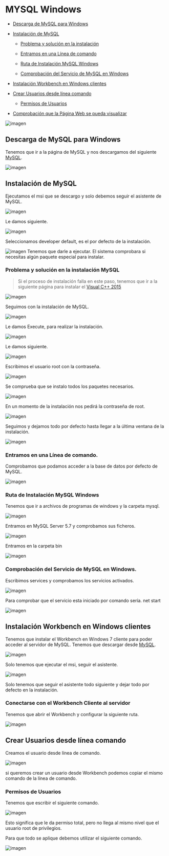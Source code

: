 # MYSQL Windows

- [Descarga de MySQL para Windows](#id1)

- [Instalación de MySQL](#id2)

    - [Problema y solución en la instalación](#id3)

    - [Entramos en una Línea de comando](#id4)

    - [Ruta de Instalación MySQL Windows](#id5)

    - [Comprobación del Servicio de MySQL en Windows](#id6)


- [Instalación Workbench en Windows clientes](#id7)

- [Crear Usuarios desde línea comando](#id9)

    - [Permisos de Usuarios](#id10)
    

- [Comprobación que la Página Web se pueda visualizar](#id6)

![imagen](img/mysql.png)

## Descarga de MySQL para Windows<a name="id1"></a>
Tenemos que ir a la página de MySQL y nos descargamos del siguiente [MySQL](https://dev.mysql.com/downloads/windows/installer/5.7.html).

![imagen](img/001.png)

## Instalación de MySQL<a name="id2"></a>
Ejecutamos el msi que se descargo y solo debemos seguir el asistente de MySQL.

![imagen](img/002.png)

Le damos siguiente.

![imagen](img/003.png)

Seleccionamos developer default, es el por defecto de la instalación.

![imagen](img/004.png)
Tenemos que darle a ejecutar. El sistema comprobara si necesitas algún paquete especial para instalar.


### Problema y solución en la instalación MySQL<a name="id3"></a>

 > Si el proceso de instalación falla en este paso, tenemos que ir a la siguiente página para instalar el [Visual C++ 2015](https://www.microsoft.com/es-es/download/details.aspx?id=52685)

![imagen](img/008.png)

Seguimos con la instalación de MySQL.

![imagen](img/005.png)

Le damos Execute, para realizar la instalación.

![imagen](img/006.png)

Le damos siguiente.

![imagen](img/007.png)

Escribimos el usuario root con la contraseña.

![imagen](img/009.png)

Se comprueba que se instalo todos los paquetes necesarios.

![imagen](img/011.png)

En un momento de la instalación nos pedirá la contraseña de root.

![imagen](img/014.png)

Seguimos y dejamos todo por defecto hasta llegar a la última ventana de la instalación.

![imagen](img/018.png)

### Entramos en una Línea de comando.<a name="id4"></a>

Comprobamos que podamos acceder a la base de datos por defecto de MySQL.

![imagen](img/023.png)

### Ruta de Instalación MySQL Windows <a name="id5"></a>

Tenemos que ir a archivos de programas de windows y la carpeta mysql.

![imagen](img/024.png)

Entramos en MySQL Server 5.7 y comprobamos sus ficheros.

![imagen](img/025.png)

Entramos en la carpeta bin

![imagen](img/026.png)

### Comprobación del Servicio de MySQL en Windows.<a name="id6"></a>

Escribimos services y comprobamos los servicios activados.

![imagen](img/027.png)

Para comprobar que el servicio esta iniciado por comando sería. net start

![imagen](img/030.png)

## Instalación Workbench en Windows clientes<a name="id7"></a>

Tenemos que instalar el Workbench en Windows 7 cliente para poder acceder al servidor de MySQL. Tenemos que descargar desde [MySQL](https://dev.mysql.com/downloads/windows/installer/5.7.html).

![imagen](img/028.png)

Solo tenemos que ejecutar el msi, seguir el asistente.

![imagen](img/029.png)

Solo tenemos que seguir el asistente todo siguiente y dejar todo por defecto en la instalación.

### Conectarse con el Workbench Cliente al servidor<a name="id8"></a>

Tenemos que abrir el Workbench y configurar la siguiente ruta.

![imagen](img/031.png)


## Crear Usuarios desde línea comando<a name="id9"></a>

Creamos el usuario desde línea de comando.

![imagen](img/032.png)

si queremos crear un usuario desde Workbench podemos copiar el mismo comando de la línea de comando.

### Permisos de Usuarios <a name="id10"></a>

Tenemos que escribir el siguiente comando.

![imagen](img/033.png)

Esto significa que le da permiso total, pero no llega al mismo nivel que el usuario root de privilegios.

Para que todo se aplique debemos utilizar el siguiente comando.

![imagen](img/034.png)
